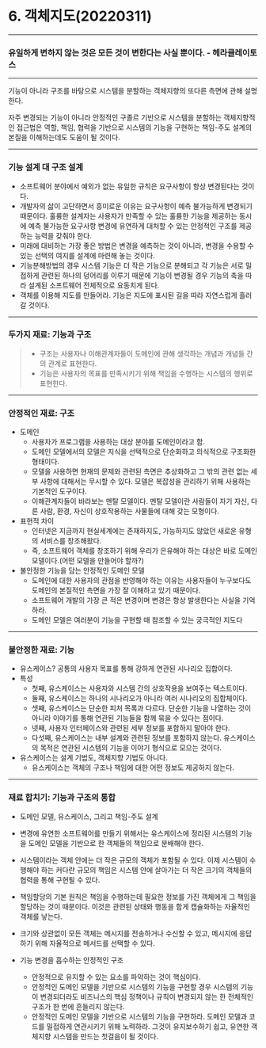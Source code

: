 # 6. 객체지도(20220311)

------

###  유일하게 변하지 않는 것은 모든 것이 변한다는 사실 뿐이다. - 헤라클레이토스

------

기능이 아니라 구조를 바탕으로 시스템을 분할하는 객체지향의 또다른 측면에 관해 설명한다.

자주 변경되는 기능이 아니라 안정적인 구졸르 기반으로 시스템을 분할하는 객체지향적인 접근법은 역할, 책임, 협력을 기반으로 시스템의 기능을 구현하는 책임-주도 설계의 본질을 이해하는데도 도움이 될 것이다.

------

### 기능 설계 대 구조 설계

- 소프트웨어 분야에서 예외가 없는 유일한 규칙은 요구사항이 항상 변경된다는 것이다.
- 개발자의 삶이 고단하면서 흥미로운 이유는 요구사항이 예측 불가능하게 변경되기 때문이다. 훌륭한 설계자는 사용자가 만족할 수 있는 훌륭한 기능을 제공하는 동시에 예측 불가능한 요구사항 변경에 유연하게 대처할 수 있는 안정적인 구조를 제공하는 능력을 갖춰야 한다.
- 미래에 대비하는 가장 좋은 방법은 변경을 예측하는 것이 아니라, 변경을 수용할 수 있는 선택의 여지를 설계에 마련해 놓는 것이다.
- 기능분해방법의 경우 시스템 기능은 더 작은 기능으로 분해되고 각 기능은 서로 밀접하게 관련된 하나의 덩어리를 이루기 때문에 기능이 변경될 경우 기능의 축을 따라 설계된 소프트웨어 전체적으로 요동치게 된다.
- 객체를 이용해 지도를 만들어라. 기능은 지도에 표시된 길을 따라 자연스럽게 흘러갈 것이다.

------

### 두가지 재료: 기능과 구조

> - 구조는 사용자나 이해관계자들이 도메인에 관해 생각하는 개념과 개념들 간의 관계로 표현한다.
> - 기능은 사용자의 목표를 만족시키기 위해 책임을 수행하는 시스템의 행위로 표현한다.

------

### 안정적인 재료: 구조

- 도메인
  - 사용자가 프로그램을 사용하는 대상 분야를 도메인이라고 함.
  - 도메인 모델에서의 모델은 지식을 선택적으로 단순화하고 의식적으로 구조화한 형태이다.
  - 모델을 사용하면 현재의 문제와 관련된 측면은 추상화하고 그 밖의 관련 없는 세부 사항에 대해서는 무시할 수 있다. 모델은 복잡성을 관리하기 위해 사용하는 기본적인 도구이다.
  - 이해관계자들이 바라보는 멘탈 모델이다. 멘탈 모델이란 사람들이 자기 자신, 다른 사람, 환경, 자신이 상호작용하는 사물들에 대해 갖는 모형이다. 
- 표현적 차이
  - 인터넷은 지금까지 현실세계에는 존재하지도, 가능하지도 않았던 새로운 유형의 서비스를 창조해왔다.
  - 즉, 소프트웨어 객체를 창조하기 위해 우리가 은유해야 하는 대상은 바로 도메인 모델이다.(어떤 모델을 만들어야 할까?)
- 불안정한 기능을 담는 안정적인 도메인 모델
  - 도메인에 대한 사용자의 관점을 반영해야 하는 이유는 사용자들이 누구보다도 도메인의 본질적인 측면을 가장 잘 이해하고 있기 때문이다.
  - 소프트웨어 개발의 가장 큰 적은 변경이며 변경은 항상 발생한다는 사실을 기억하라.
  - 도메인 모델은 여러분이 기능을 구현할 때 참조할 수 있는 궁극적인 지도다

------

### 불안정한 재료: 기능

- 유스케이스? 공통의 사용자 목표를 통해 강하게 연관된 시나리오 집합이다.
- 특성
  - 첫째, 유스케이스는 사용자와 시스템 간의 상호작용을 보여주는 텍스트이다.
  - 둘째, 유스케이스는 하나의 시나리오가 아니라 여러 시나리오의 집합체이다.
  - 셋째, 유스케이스는 단순한 피처 목록과 다르다. 단순한 기능을 나열하는 것이 아니라 이야기를 통해 연관된 기능들을 함께 묶을 수 있다는 점이다.
  - 넷째, 사용자 인터페이스와 관련된 세부 정보를 포함하지 말아야 한다.
  - 다섯째, 유스케이스는 내부 설계와 관련된 정보를 포함하지 않는다. 유스케이스의 목적은 연관된 시스템의 기능을 이야기 형식으로 모으는 것이다.
- 유스케이스는 설계 기법도, 객체지향 기법도 아니다.
  - 유스케이스는 객체의 구조나 책임에 대한 어떤 정보도 제공하지 않는다.

------

### 재료 합치기: 기능과 구조의 통합

- 도메인 모델, 유스케이스, 그리고 책임-주도 설계

- 변경에 유연한 소프트웨어를 만들기 위해서는 유스케이스에 정리된 시스템의 기능을 도메인 모델을 기반으로 한 객체들의 책임으로 분배해야 한다. 

- 시스템이라는 객체 안에는 더 작은 규모의 객체가 포함될 수 있다. 이제 시스템이 수행해야 하는 커다란 규모의 책임은 시스템 안에 살아가는 더 작은 크기의 객체들의 협력을 통해 구현될 수 있다.

- 책임할당의 기본 원칙은 책임을 수행하는데 필요한 정보를 가진 객체에게 그 책임을 할당하는 것이 때문이다. 이것은 관련된 상태와 행동을 함게 캡슐화하는 자율적인 객체를 낳는다.

- 크기와 상관없이 모든 객체는 메시지를 전송하거나 수신할 수 있고, 메시지에 응답하기 위해 자율적으로 메서드를 선택할 수 있다.

- 기능 변경을 흡수하는 안정적인 구조

  - 안정적으로 유지할 수 있는 요소를 파악하는 것이 핵심이다.
  - 안정적인 도메인 모델을 기반으로 시스템의 기능을 구현할 경우 시스템의 기능이 변경되더라도 비즈니스의 핵심 정책이나 규칙이 변경되지 않는 한 전체적인 구조가 한 번에 흔들리지 않는다.
  - 안정적인 도메인 모델을 기반으로 시스템의 기능을 구현하라. 도메인 모델과 코드를 밀접하게 연관시키기 위해 노력하라. 그것이 유지보수하기 쉽고, 유연한 객체지향 시스템을 만드는 첫걸음이 될 것이다.

  
